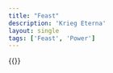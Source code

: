 ```yaml
---
title: "Feast"
description: 'Krieg Eterna'
layout: single
tags: ['Feast', 'Power']
---
```

{{<card-detail-page title="Feast2" artwork="A Boyar Wedding Feast by Konstantin Makovsky (1883)" />}}